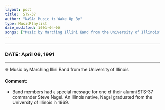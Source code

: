 ```yaml
---
layout: post
title:  STS-37
author: "NASA: Music to Wake Up By"
type: MusicPlaylist
date_modified: 1991-04-06
songs: ["Music by Marching Illini Band from the University of Illinois"]
---
```


----
### DATE: April 06, 1991
----
✵ Music by Marching Illini Band from the University of Illinois

#### Comment:
* Band members had a special message for one of their alumni STS-37 commander Steve Nagel. An Illinois native, Nagel graduated from the University of Illinois in 1969.



<br/>
<center>
	<a target="_blank"
	   href="https://twitter.com/intent/tweet?hashtags=Space,NASA,Playlist,NASAWakeupCalls,SpaceProgram&text={{ page.author}}, '{{ page.songs.first }}' {{ page.title }}, {{ page.date | date: '%B %d, %Y' }}. {{ site.url }}{{ page.url }} @nasawakeupcalls">
	   <i class="fab fa-twitter" alt="Tweet this page" style="font-size: 1.3em;"></i>
	</a>
	&nbsp; 	<i class="fas fa-user-astronaut" style="font-size: 1.5em;"></i> &nbsp;
    <a type="amzn" search="'Music by Marching Illini Band from the University of Illinois'" category="popular music">
        <i class="fab fa-amazon" style="font-size: 1.3em;"></i>
    </a>
</center>
